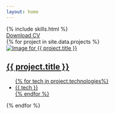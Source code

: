 ```yaml
---
layout: home
---
```

<div class="py-12 bg-gray-100">
  {% include skills.html %}
  <div class="mx-3 md:w-1/2 md:mx-auto my-12 text-center">
    <a href="/abachiAbdeNasserCv.pdf" class="bg-green-500 text-white py-2 px-4 rounded">Download CV</a>
  </div>
    <div id="projects" class="projects flex flex-wrap justify-center items-start">
      {% for project in site.data.projects %}
      <a href="{{ project.url }}" class="project bg-white m-4 sm:w-3/4 md:w-1/3 lg:1/4 sm:p-4 sm:shadow-lg sm:rounded hover:opacity-75">
          <div>
              <img class="w-full h-64 object-cover object-center rounded" src="{{ project.image }}" alt="Image for {{ project.title }}">
          </div>
          <h2 class="font-semibold text-lg text-center mt-2">
              {{ project.title }}
          </h2>
          <div>
          <ul class="flex justify-center flex-wrap">
            {% for tech in project.technologies%}
            <li class="text-base font-semibold my-2 mx-3 bg-blue-200 px-2 py-1 rounded whitespace-no-wrap">{{ tech }}</li>
            {% endfor %}
          </ul>
          </div>
      </a>
      {% endfor %}
  </div>
</div>